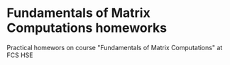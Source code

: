 # Fundamentals of Matrix Computations homeworks 
Practical homewors on course "Fundamentals of Matrix Computations" at FCS HSE

